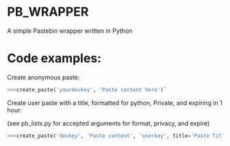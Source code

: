 # PB_WRAPPER

A simple Pastebin wrapper written in Python

# Code examples:

Create anonymous paste:
```python
>>>create_paste('yourdevkey', 'Paste content here')`
```
Create user paste with a title, formatted for python, Private, and expiring in 1 hour:

(see pb_lists.py for accepted arguments for format, privacy, and expire)
```python
>>>create_paste('devkey', 'Paste content', 'userkey', title='Paste Title', format='python', privacy='2', expire='1H')
```

